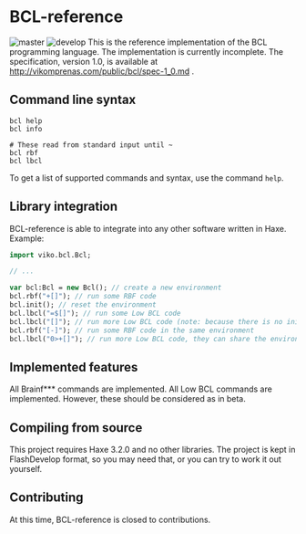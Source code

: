 # BCL-reference
![master](https://travis-ci.org/ViKomprenas/bcl-reference.svg?branch=master) ![develop](https://travis-ci.org/ViKomprenas/bcl-reference.svg?branch=develop)
This is the reference implementation of the BCL programming language. The implementation is currently incomplete. The specification, version 1.0, is available at http://vikomprenas.com/public/bcl/spec-1_0.md .

## Command line syntax
```
bcl help
bcl info

# These read from standard input until ~
bcl rbf
bcl lbcl
```

To get a list of supported commands and syntax, use the command `help`.

## Library integration
BCL-reference is able to integrate into any other software written in Haxe. Example:
```haxe
import viko.bcl.Bcl;

// ...

var bcl:Bcl = new Bcl(); // create a new environment
bcl.rbf("+[]"); // run some RBF code
bcl.init(); // reset the environment
bcl.lbcl("=$[]"); // run some Low BCL code
bcl.lbcl("[]"); // run more Low BCL code (note: because there is no init() we keep the environment!)
bcl.rbf("[-]"); // run some RBF code in the same environment
bcl.lbcl("0>+[]"); // run more Low BCL code, they can share the environment
```

## Implemented features
All Brainf\*\*\* commands are implemented. All Low BCL commands are implemented. However, these should be considered as in beta.

## Compiling from source
This project requires Haxe 3.2.0 and no other libraries. The project is kept in FlashDevelop format, so you may need that, or you can try to work it out yourself.

## Contributing
At this time, BCL-reference is closed to contributions.

